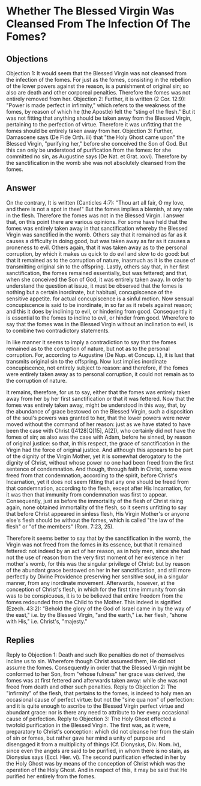 # Whether The Blessed Virgin Was Cleansed From The Infection Of The Fomes?
## Objections
Objection 1: It would seem that the Blessed Virgin was not cleansed from the infection of the fomes. For just as the fomes, consisting in the rebellion of the lower powers against the reason, is a punishment of original sin; so also are death and other corporeal penalties. Therefore the fomes was not entirely removed from her.
Objection 2: Further, it is written (2 Cor. 12:9): "Power is made perfect in infirmity," which refers to the weakness of the fomes, by reason of which he (the Apostle) felt the "sting of the flesh." But it was not fitting that anything should be taken away from the Blessed Virgin, pertaining to the perfection of virtue. Therefore it was unfitting that the fomes should be entirely taken away from her.
Objection 3: Further, Damascene says (De Fide Orth. iii) that "the Holy Ghost came upon" the Blessed Virgin, "purifying her," before she conceived the Son of God. But this can only be understood of purification from the fomes: for she committed no sin, as Augustine says (De Nat. et Grat. xxvi). Therefore by the sanctification in the womb she was not absolutely cleansed from the fomes.
## Answer
On the contrary, It is written (Canticles 4:7): "Thou art all fair, O my love, and there is not a spot in thee!" But the fomes implies a blemish, at any rate in the flesh. Therefore the fomes was not in the Blessed Virgin.
I answer that, on this point there are various opinions. For some have held that the fomes was entirely taken away in that sanctification whereby the Blessed Virgin was sanctified in the womb. Others say that it remained as far as it causes a difficulty in doing good, but was taken away as far as it causes a proneness to evil. Others again, that it was taken away as to the personal corruption, by which it makes us quick to do evil and slow to do good: but that it remained as to the corruption of nature, inasmuch as it is the cause of transmitting original sin to the offspring. Lastly, others say that, in her first sanctification, the fomes remained essentially, but was fettered; and that, when she conceived the Son of God, it was entirely taken away. In order to understand the question at issue, it must be observed that the fomes is nothing but a certain inordinate, but habitual, concupiscence of the sensitive appetite. for actual concupiscence is a sinful motion. Now sensual concupiscence is said to be inordinate, in so far as it rebels against reason; and this it does by inclining to evil, or hindering from good. Consequently it is essential to the fomes to incline to evil, or hinder from good. Wherefore to say that the fomes was in the Blessed Virgin without an inclination to evil, is to combine two contradictory statements.

In like manner it seems to imply a contradiction to say that the fomes remained as to the corruption of nature, but not as to the personal corruption. For, according to Augustine (De Nup. et Concup. i.), it is lust that transmits original sin to the offspring. Now lust implies inordinate concupiscence, not entirely subject to reason: and therefore, if the fomes were entirely taken away as to personal corruption, it could not remain as to the corruption of nature.

It remains, therefore, for us to say, either that the fomes was entirely taken away from her by her first sanctification or that it was fettered. Now that the fomes was entirely taken away, might be understood in this way, that, by the abundance of grace bestowed on the Blessed Virgin, such a disposition of the soul's powers was granted to her, that the lower powers were never moved without the command of her reason: just as we have stated to have been the case with Christ ([4128]Q[15], A[2]), who certainly did not have the fomes of sin; as also was the case with Adam, before he sinned, by reason of original justice: so that, in this respect, the grace of sanctification in the Virgin had the force of original justice. And although this appears to be part of the dignity of the Virgin Mother, yet it is somewhat derogatory to the dignity of Christ, without whose power no one had been freed from the first sentence of condemnation. And though, through faith in Christ, some were freed from that condemnation, according to the spirit, before Christ's Incarnation, yet it does not seem fitting that any one should be freed from that condemnation, according to the flesh, except after His Incarnation, for it was then that immunity from condemnation was first to appear. Consequently, just as before the immortality of the flesh of Christ rising again, none obtained immortality of the flesh, so it seems unfitting to say that before Christ appeared in sinless flesh, His Virgin Mother's or anyone else's flesh should be without the fomes, which is called "the law of the flesh" or "of the members" (Rom. 7:23, 25).

Therefore it seems better to say that by the sanctification in the womb, the Virgin was not freed from the fomes in its essence, but that it remained fettered: not indeed by an act of her reason, as in holy men, since she had not the use of reason from the very first moment of her existence in her mother's womb, for this was the singular privilege of Christ: but by reason of the abundant grace bestowed on her in her sanctification, and still more perfectly by Divine Providence preserving her sensitive soul, in a singular manner, from any inordinate movement. Afterwards, however, at the conception of Christ's flesh, in which for the first time immunity from sin was to be conspicuous, it is to be believed that entire freedom from the fomes redounded from the Child to the Mother. This indeed is signified (Ezech. 43:2): "Behold the glory of the God of Israel came in by the way of the east," i.e. by the Blessed Virgin, "and the earth," i.e. her flesh, "shone with His," i.e. Christ's, "majesty."
## Replies
Reply to Objection 1: Death and such like penalties do not of themselves incline us to sin. Wherefore though Christ assumed them, He did not assume the fomes. Consequently in order that the Blessed Virgin might be conformed to her Son, from "whose fulness" her grace was derived, the fomes was at first fettered and afterwards taken away: while she was not freed from death and other such penalties.
Reply to Objection 2: The "infirmity" of the flesh, that pertains to the fomes, is indeed to holy men an occasional cause of perfect virtue: but not the "sine qua non" of perfection: and it is quite enough to ascribe to the Blessed Virgin perfect virtue and abundant grace: nor is there any need to attribute to her every occasional cause of perfection.
Reply to Objection 3: The Holy Ghost effected a twofold purification in the Blessed Virgin. The first was, as it were, preparatory to Christ's conception: which did not cleanse her from the stain of sin or fomes, but rather gave her mind a unity of purpose and disengaged it from a multiplicity of things (Cf. Dionysius, Div. Nom. iv), since even the angels are said to be purified, in whom there is no stain, as Dionysius says (Eccl. Hier. vi). The second purification effected in her by the Holy Ghost was by means of the conception of Christ which was the operation of the Holy Ghost. And in respect of this, it may be said that He purified her entirely from the fomes.